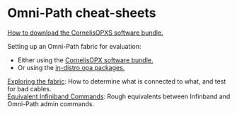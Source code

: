# Omni-Path cheat-sheets

[How to download the CornelisOPXS software bundle.](Download.md)

Setting up an Omni-Path fabric for evaluation:
- Either using the [CornelisOPX software bundle.](BriefInstallAndTest.md)
- Or using the [in-distro opa packages.](BriefInstallAndTest_In-Distro.md)

[Exploring the fabric](FabricExplore.md): How to determine what is connected to what, and test for bad cables.<br>
[Equivalent Infiniband Commands](IB_vs_OPA_Commands.pdf): Rough equivalents between Infinband and Omni-Path admin commands.<br>

